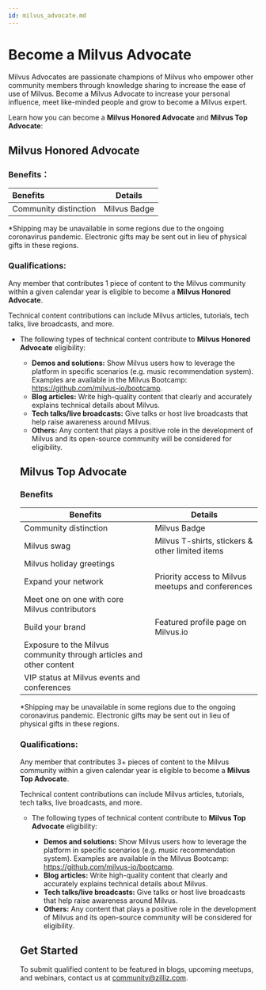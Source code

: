 ```yaml
---
id: milvus_advocate.md
---
```


# Become a Milvus Advocate

Milvus Advocates are passionate champions of Milvus who empower other community members through knowledge sharing to increase the ease of use of Milvus. Become a Milvus Advocate to increase your personal influence, meet like-minded people and grow to become a Milvus expert.

Learn how you can become a **Milvus Honored Advocate** and **Milvus Top Advocate**:

## Milvus Honored Advocate

### Benefits：

| Benefits              | Details      |
| :-------------------- | ------------ |
| Community distinction | Milvus Badge |

\*Shipping may be unavailable in some regions due to the ongoing coronavirus pandemic. Electronic gifts may be sent out in lieu of physical gifts in these regions.

### Qualifications:

Any member that contributes 1 piece of content to the Milvus community within a given calendar year is eligible to become a **Milvus Honored Advocate**.

Technical content contributions can include Milvus articles, tutorials, tech talks, live broadcasts, and more.

- The following types of technical content contribute to **Milvus Honored Advocate** eligibility:

  - **Demos and solutions:** Show Milvus users how to leverage the platform in specific scenarios (e.g. music recommendation system). Examples are available in the Milvus Bootcamp: https://github.com/milvus-io/bootcamp.
  - **Blog articles:** Write high-quality content that clearly and accurately explains technical details about Milvus.
  - **Tech talks/live broadcasts:** Give talks or host live broadcasts that help raise awareness around Milvus.
  - **Others:** Any content that plays a positive role in the development of Milvus and its open-source community will be considered for eligibility.

  ## Milvus Top Advocate

  ### Benefits

  | Benefits                                                            | Details                                           |
  | ------------------------------------------------------------------- | ------------------------------------------------- |
  | Community distinction                                               | Milvus Badge                                      |
  | Milvus swag                                                         | Milvus T-shirts, stickers & other limited items   |
  | Milvus holiday greetings                                            |                                                   |
  | Expand your network                                                 | Priority access to Milvus meetups and conferences |
  | Meet one on one with core Milvus contributors                       |                                                   |
  | Build your brand                                                    | Featured profile page on Milvus.io                |
  | Exposure to the Milvus community through articles and other content |                                                   |
  | VIP status at Milvus events and conferences                         |                                                   |

  \*Shipping may be unavailable in some regions due to the ongoing coronavirus pandemic. Electronic gifts may be sent out in lieu of physical gifts in these regions.

  ### Qualifications:

  Any member that contributes 3+ pieces of content to the Milvus community within a given calendar year is eligible to become a **Milvus Top Advocate**.

  Technical content contributions can include Milvus articles, tutorials, tech talks, live broadcasts, and more.

  - The following types of technical content contribute to **Milvus Top Advocate** eligibility:

    - **Demos and solutions:** Show Milvus users how to leverage the platform in specific scenarios (e.g. music recommendation system). Examples are available in the Milvus Bootcamp: https://github.com/milvus-io/bootcamp.
    - **Blog articles:** Write high-quality content that clearly and accurately explains technical details about Milvus.
    - **Tech talks/live broadcasts:** Give talks or host live broadcasts that help raise awareness around Milvus.
    - **Others:** Any content that plays a positive role in the development of Milvus and its open-source community will be considered for eligibility.

  ## Get Started

  To submit qualified content to be featured in blogs, upcoming meetups, and webinars, contact us at [community@zilliz.com](mailto:community@zilliz.com).
